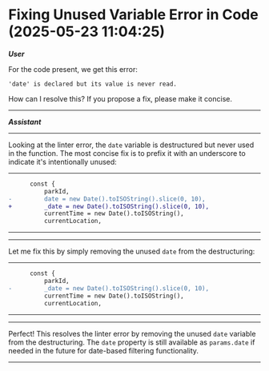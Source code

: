 <!-- Generated by SpecStory -->

# Fixing Unused Variable Error in Code (2025-05-23 11:04:25)

_**User**_

For the code present, we get this error:
```
'date' is declared but its value is never read.
```
How can I resolve this? If you propose a fix, please make it concise.

---

_**Assistant**_



---

Looking at the linter error, the `date` variable is destructured but never used in the function. The most concise fix is to prefix it with an underscore to indicate it's intentionally unused:

---

```diff
      const {
          parkId,
-         date = new Date().toISOString().slice(0, 10),
+         _date = new Date().toISOString().slice(0, 10),
          currentTime = new Date().toISOString(),
          currentLocation,
```

---



---

Let me fix this by simply removing the unused `date` from the destructuring:

---

```diff
      const {
          parkId,
-         _date = new Date().toISOString().slice(0, 10),
          currentTime = new Date().toISOString(),
          currentLocation,
```

---



---

Perfect! This resolves the linter error by removing the unused `date` variable from the destructuring. The `date` property is still available as `params.date` if needed in the future for date-based filtering functionality.

---

